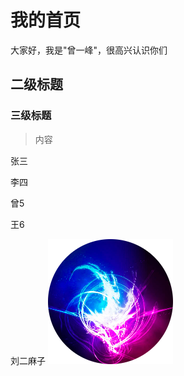 # 我的首页
<p align=＂center">
大家好，我是"曾一峰"，很高兴认识你们
</p>
  
## 二级标题

### 三级标题

> 内容

张三

李四

曾5

王6

刘二麻子
![](./logo.png)
